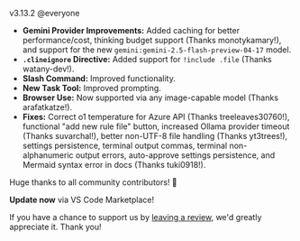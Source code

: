 v3.13.2 @everyone

*   **Gemini Provider Improvements:** Added caching for better performance/cost, thinking budget support (Thanks monotykamary!), and support for the new `gemini:gemini-2.5-flash-preview-04-17` model.
*   **`.clineignore` Directive:** Added support for `!include .file` (Thanks watany-dev!).
*   **Slash Command:** Improved functionality.
*   **New Task Tool:** Improved prompting.
*   **Browser Use:** Now supported via any image-capable model (Thanks arafatkatze!).
*   **Fixes:** Correct o1 temperature for Azure API (Thanks treeleaves30760!), functional "add new rule file" button, increased Ollama provider timeout (Thanks suvarchal!), better non-UTF-8 file handling (Thanks yt3trees!), settings persistence, terminal output commas, terminal non-alphanumeric output errors, auto-approve settings persistence, and Mermaid syntax error in docs (Thanks tuki0918!).

Huge thanks to all community contributors! 🙏

**Update now** via VS Code Marketplace!

If you have a chance to support us by [leaving a review](https://marketplace.visualstudio.com/items?itemName=saoudrizwan.claude-dev), we'd greatly appreciate it. Thank you!

